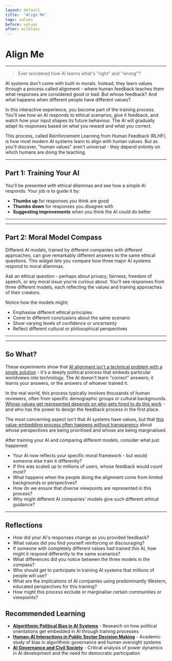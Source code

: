 ```yaml
---
layout: default
title:  "Align Me"
tags: values
before: values
after: milkless
---
```


# **Align Me**

---

> Ever wondered how AI learns what's "right" and "wrong"?

AI systems don't come with built-in morals. Instead, they learn values through a process called alignment - where human feedback teaches them what responses are considered good or bad. But whose feedback? And what happens when different people have different values?

In this interactive experience, you become part of the training process. You'll see how an AI responds to ethical scenarios, give it feedback, and watch how your input shapes its future behaviour. The AI will gradually adapt its responses based on what you reward and what you correct.

This process, called Reinforcement Learning from Human Feedback (RLHF), is how most modern AI systems learn to align with human values. But as you'll discover, "human values" aren't universal - they depend entirely on which humans are doing the teaching.

---

## **Part 1: Training Your AI**

You'll be presented with ethical dilemmas and see how a simple AI responds. Your job is to guide it by:

* **Thumbs up** for responses you think are good
* **Thumbs down** for responses you disagree with
* **Suggesting improvements** when you think the AI could do better

---

<script
	type="module"
	src="https://gradio.s3-us-west-2.amazonaws.com/5.23.3/gradio.js"
></script>
<gradio-app src="https://willsh1997-alignment-game.hf.space"></gradio-app>

---

## **Part 2: Moral Model Compass**

Different AI models, trained by different companies with different approaches, can give remarkably different answers to the same ethical questions. This widget lets you compare how three major AI systems respond to moral dilemmas.

Ask an ethical question - perhaps about privacy, fairness, freedom of speech, or any moral issue you're curious about. You'll see responses from three different models, each reflecting the values and training approaches of their creators.

Notice how the models might:
* Emphasise different ethical principles
* Come to different conclusions about the same scenario
* Show varying levels of confidence or uncertainty
* Reflect different cultural or philosophical perspectives

---

<script
	type="module"
	src="https://gradio.s3-us-west-2.amazonaws.com/5.23.3/gradio.js"
></script>

<gradio-app src="https://willsh1997-moral-compass.hf.space"></gradio-app>

---

## **So What?**

These experiments show that [AI alignment isn't a technical problem with a single solution](https://www.elgaronline.com/edcollchap/book/9781803928562/book-part-9781803928562-87.xml) - it's a deeply political process that embeds particular worldviews into technology. The AI doesn't learn "correct" answers; it learns your answers, or the answers of whoever trained it.

In the real world, this process typically involves thousands of human reviewers, often from specific demographic groups or cultural backgrounds. [Whose values get represented depends on who gets hired to do this work](https://pmc.ncbi.nlm.nih.gov/articles/PMC8967082/) - and who has the power to design the feedback process in the first place.

The most concerning aspect isn't that AI systems have values, but that [this value-embedding process often happens without transparency](https://academic.oup.com/jpart/article/33/1/153/6524536) about whose perspectives are being prioritised and whose are being marginalised.

After training your AI and comparing different models, consider what just happened:

* Your AI now reflects your specific moral framework - but would someone else train it differently?
* If this was scaled up to millions of users, whose feedback would count most?
* What happens when the people doing the alignment come from limited backgrounds or perspectives?
* How do we ensure that diverse viewpoints are represented in this process?
* Why might different AI companies' models give such different ethical guidance?

---

## **Reflections**

* How did your AI's responses change as you provided feedback?
* What values did you find yourself reinforcing or discouraging?
* If someone with completely different values had trained this AI, how might it respond differently to the same scenarios?
* What differences did you notice between the three models in the compass?
* Who should get to participate in training AI systems that millions of people will use?
* What are the implications of AI companies using predominantly Western, educated perspectives for this training?
* How might this process exclude or marginalise certain communities or viewpoints?

## **Recommended Learning**

* [**Algorithmic Political Bias in AI Systems**](https://pmc.ncbi.nlm.nih.gov/articles/PMC8967082/) - Research on how political orientations get embedded in AI through training processes
* [**Human-AI Interactions in Public Sector Decision Making**](https://academic.oup.com/jpart/article/33/1/153/6524536) - Academic study of bias in algorithmic governance and human oversight systems
* [**AI Governance and Civil Society**](https://www.elgaronline.com/edcollchap/book/9781803928562/book-part-9781803928562-87.xml) - Critical analysis of power dynamics in AI development and the need for democratic participation